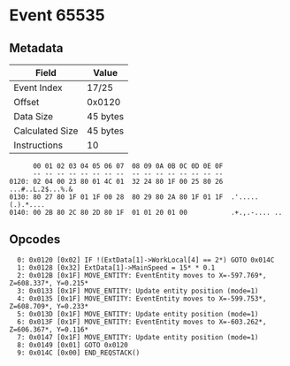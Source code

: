 # Event 65535

## Metadata

| Field           | Value    |
|-----------------|----------|
| Event Index     | 17/25    |
| Offset          | 0x0120   |
| Data Size       | 45 bytes |
| Calculated Size | 45 bytes |
| Instructions    | 10       |

```
      00 01 02 03 04 05 06 07  08 09 0A 0B 0C 0D 0E 0F
      -- -- -- -- -- -- -- --  -- -- -- -- -- -- -- --
0120: 02 04 00 23 80 01 4C 01  32 24 80 1F 00 25 80 26  ...#..L.2$...%.&
0130: 80 27 80 1F 01 1F 00 28  80 29 80 2A 80 1F 01 1F  .'.....(.).*....
0140: 00 2B 80 2C 80 2D 80 1F  01 01 20 01 00           .+.,.-.... ..   
```

## Opcodes

```
  0: 0x0120 [0x02] IF !(ExtData[1]->WorkLocal[4] == 2*) GOTO 0x014C
  1: 0x0128 [0x32] ExtData[1]->MainSpeed = 15* * 0.1
  2: 0x012B [0x1F] MOVE_ENTITY: EventEntity moves to X=-597.769*, Z=608.337*, Y=0.215*
  3: 0x0133 [0x1F] MOVE_ENTITY: Update entity position (mode=1)
  4: 0x0135 [0x1F] MOVE_ENTITY: EventEntity moves to X=-599.753*, Z=608.709*, Y=0.233*
  5: 0x013D [0x1F] MOVE_ENTITY: Update entity position (mode=1)
  6: 0x013F [0x1F] MOVE_ENTITY: EventEntity moves to X=-603.262*, Z=606.367*, Y=0.116*
  7: 0x0147 [0x1F] MOVE_ENTITY: Update entity position (mode=1)
  8: 0x0149 [0x01] GOTO 0x0120
  9: 0x014C [0x00] END_REQSTACK()
```
